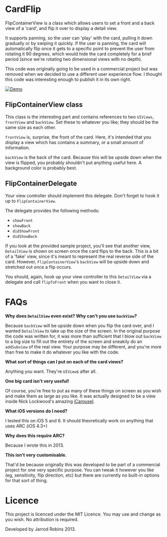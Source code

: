 CardFlip
========

FlipContainerView is a class which allows users to set a front and a back view of a 'card', and flip it over to display a detail view. 

It supports panning, so the user can 'play' with the card, pulling it down gradually or by swiping it quickly. If the user is panning, the card will
automatically flip once it gets to a specific point to prevent the user from rotating it 90 degrees, which would hide the card completely for a brief
period (since we're rotating two dimensional views with no depth).

This code was originally going to be used in a commercial project but was removed when we decided to use a different user experience flow. 
I thought this code was interesting enough to publish it in its own right. 

[![Demo](http://img.youtube.com/vi/uUrqgbIefd4/0.jpg)](http://www.youtube.com/watch?v=uUrqgbIefd4)

FlipContainerView class
-----------------------
This class is the interesting part and contains references to two <code>UIViews</code>, <code>frontView</code> and <code>backView</code>.
Set these to whatever you like; they should be the same size as each other. 

<code>frontView</code> is, surprise, the front of the card. Here, it's intended that you display a view which has contains a summary, or a small amount of 
information. 

<code>backView</code> is the back of the card. Because this will be upside down when the view is flipped, you probably shouldn't put anything useful here. A background color
is probably best. 

FlipContainerDelegate
---------------------
Your view controller should implement this delegate. Don't forget to hook it up to <code>FlipContainerView</code>.

The delegate provides the following methods:

- <code>showFront</code>
- <code>showBack</code>
- <code>didShowFront</code>
- <code>didShowBack</code>

If you look at the provided sample project, you'll see that another view, <code>DetailView</code> is shown on screen once the card flips to the back.
This is a bit of a 'fake' view, since it's meant to represent the real reverse side of the card. However, <code>FlipContainerView</code>'s <code>backView</code> will be upside down and stretched out
once a flip occurs. 

You should, again, hook up your view controller to this <code>DetailView</code> via a delegate and call <code>flipToFront</code> when
you want to close it. 

FAQs
====
**Why does <code>DetailView</code> even exist? Why can't you use <code>backView</code>?**

Because <code>backView</code> will be upside down when you flip the card over, and I wanted <code>DetailView</code> to take up the size of the screen. In the original purpose the code was written for, 
it was more than sufficient that I blow out <code>backView</code> to a big size to fill out the entirety of the screen and sneakily do an <code>addSubview</code> of the real view.
Your purpose may be different, and you're more than free to make it do whatever you like with the code. 

**What sort of things can I put on each of the card views?**

Anything you want. They're <code>UIView</code>s after all.

**One big card isn't very useful!**

Of course, you're free to put as many of these things on screen as you wish and make them as large as you like. It was actually designed to be a view inside Nick Lockwood's amazing [iCarousel](https://github.com/nicklockwood/iCarousel).

**What iOS versions do I need?**

I tested this on iOS 5 and 6. It should theoretically work on anything that uses ARC (iOS 4.3+)

**Why does this require ARC?**

Because I wrote this in 2013.

**This isn't very customisable.**

That'd be because originally this was developed to be part of a commercial project for one very specific purpose. You can tweak it however you like (eg, sensitivity, flip direction, etc) but there are currently no built-in options for that sort of thing.

Licence
=======
This project is licenced under the MIT Licence. You may use and change as you wish. No attribution is required.

Developed by Jarrod Robins 2013.
